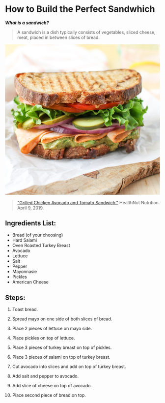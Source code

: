 # How to Build the Perfect Sandwhich

***What is a sandwich?***

>A sandwich is a dish typically consists of vegetables, sliced cheese, meat, placed in between slices of bread.

![Sandwich](./assets/IMG_7915.jpg)
>["Grilled Chicken Avocado and Tomato Sandwich."](https://www.google.com/url?sa=i&url=https%3A%2F%2Fwwwhealthnutnutritionca%2F2019%2F04%2F09%2Fgrilled-chicken-avocado-and-tomato-sandwich%2F&psig=AOvVaw38dBKjDV2ZdRq0-n-mwO7M&ust=1720804547941000&source=images&cd=vfe&opi=89978449&ved=0CBEQjRxqFwoTCOCt2vu9n4cDFQAAAAAdAAAAABAy) HealthNut Nutrition. April 9, 2019.


## Ingredients List:

* Bread (of your choosing)
* Hard Salami
* Oven Roasted Turkey Breast
* Avocado
* Lettuce
* Salt 
* Pepper
* Mayonnasie
* Pickles
* American Cheese

## Steps:

1. Toast bread.

2. Spread mayo on one side of both slices of bread.

3. Place 2 pieces of lettuce on mayo side.

4. Place pickles on top of lettuce.

5. Place 3 pieces of turkey breast on top of pickles.

6. Place 3 pieces of salami on top of turkey breast.

7. Cut avocado into slices and add on top of turkey breast.

8. Add salt and pepper to avocado.

9. Add slice of cheese on top of avocado.

10. Place second piece of bread on top. 
